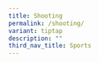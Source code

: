```yaml
---
title: Shooting
permalink: /shooting/
variant: tiptap
description: ""
third_nav_title: Sports
---
```

